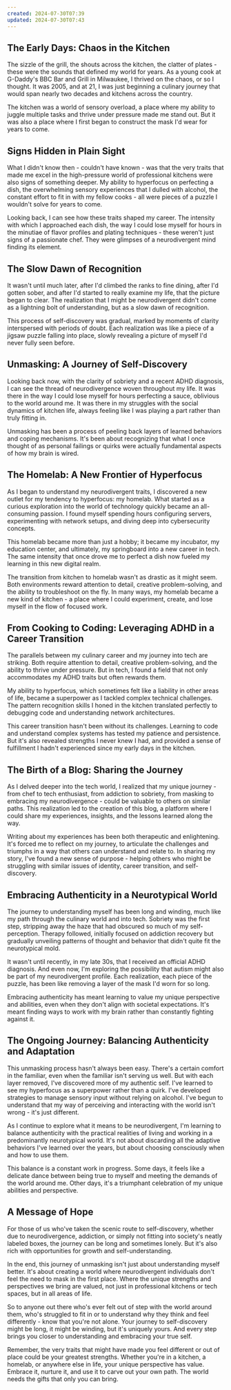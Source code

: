 ```yaml
---
created: 2024-07-30T07:39
updated: 2024-07-30T07:43
---
```


## The Early Days: Chaos in the Kitchen

The sizzle of the grill, the shouts across the kitchen, the clatter of plates - these were the sounds that defined my world for years. As a young cook at G-Daddy's BBC Bar and Grill in Milwaukee, I thrived on the chaos, or so I thought. It was 2005, and at 21, I was just beginning a culinary journey that would span nearly two decades and kitchens across the country.

The kitchen was a world of sensory overload, a place where my ability to juggle multiple tasks and thrive under pressure made me stand out. But it was also a place where I first began to construct the mask I'd wear for years to come.

## Signs Hidden in Plain Sight

What I didn't know then - couldn't have known - was that the very traits that made me excel in the high-pressure world of professional kitchens were also signs of something deeper. My ability to hyperfocus on perfecting a dish, the overwhelming sensory experiences that I dulled with alcohol, the constant effort to fit in with my fellow cooks - all were pieces of a puzzle I wouldn't solve for years to come.

Looking back, I can see how these traits shaped my career. The intensity with which I approached each dish, the way I could lose myself for hours in the minutiae of flavor profiles and plating techniques - these weren't just signs of a passionate chef. They were glimpses of a neurodivergent mind finding its element.

## The Slow Dawn of Recognition

It wasn't until much later, after I'd climbed the ranks to fine dining, after I'd gotten sober, and after I'd started to really examine my life, that the picture began to clear. The realization that I might be neurodivergent didn't come as a lightning bolt of understanding, but as a slow dawn of recognition.

This process of self-discovery was gradual, marked by moments of clarity interspersed with periods of doubt. Each realization was like a piece of a jigsaw puzzle falling into place, slowly revealing a picture of myself I'd never fully seen before.

## Unmasking: A Journey of Self-Discovery

Looking back now, with the clarity of sobriety and a recent ADHD diagnosis, I can see the thread of neurodivergence woven throughout my life. It was there in the way I could lose myself for hours perfecting a sauce, oblivious to the world around me. It was there in my struggles with the social dynamics of kitchen life, always feeling like I was playing a part rather than truly fitting in.

Unmasking has been a process of peeling back layers of learned behaviors and coping mechanisms. It's been about recognizing that what I once thought of as personal failings or quirks were actually fundamental aspects of how my brain is wired.

## The Homelab: A New Frontier of Hyperfocus

As I began to understand my neurodivergent traits, I discovered a new outlet for my tendency to hyperfocus: my homelab. What started as a curious exploration into the world of technology quickly became an all-consuming passion. I found myself spending hours configuring servers, experimenting with network setups, and diving deep into cybersecurity concepts.

This homelab became more than just a hobby; it became my incubator, my education center, and ultimately, my springboard into a new career in tech. The same intensity that once drove me to perfect a dish now fueled my learning in this new digital realm.

The transition from kitchen to homelab wasn't as drastic as it might seem. Both environments reward attention to detail, creative problem-solving, and the ability to troubleshoot on the fly. In many ways, my homelab became a new kind of kitchen - a place where I could experiment, create, and lose myself in the flow of focused work.

## From Cooking to Coding: Leveraging ADHD in a Career Transition

The parallels between my culinary career and my journey into tech are striking. Both require attention to detail, creative problem-solving, and the ability to thrive under pressure. But in tech, I found a field that not only accommodates my ADHD traits but often rewards them.

My ability to hyperfocus, which sometimes felt like a liability in other areas of life, became a superpower as I tackled complex technical challenges. The pattern recognition skills I honed in the kitchen translated perfectly to debugging code and understanding network architectures.

This career transition hasn't been without its challenges. Learning to code and understand complex systems has tested my patience and persistence. But it's also revealed strengths I never knew I had, and provided a sense of fulfillment I hadn't experienced since my early days in the kitchen.

## The Birth of a Blog: Sharing the Journey

As I delved deeper into the tech world, I realized that my unique journey - from chef to tech enthusiast, from addiction to sobriety, from masking to embracing my neurodivergence - could be valuable to others on similar paths. This realization led to the creation of this blog, a platform where I could share my experiences, insights, and the lessons learned along the way.

Writing about my experiences has been both therapeutic and enlightening. It's forced me to reflect on my journey, to articulate the challenges and triumphs in a way that others can understand and relate to. In sharing my story, I've found a new sense of purpose - helping others who might be struggling with similar issues of identity, career transition, and self-discovery.

## Embracing Authenticity in a Neurotypical World

The journey to understanding myself has been long and winding, much like my path through the culinary world and into tech. Sobriety was the first step, stripping away the haze that had obscured so much of my self-perception. Therapy followed, initially focused on addiction recovery but gradually unveiling patterns of thought and behavior that didn't quite fit the neurotypical mold.

It wasn't until recently, in my late 30s, that I received an official ADHD diagnosis. And even now, I'm exploring the possibility that autism might also be part of my neurodivergent profile. Each realization, each piece of the puzzle, has been like removing a layer of the mask I'd worn for so long.

Embracing authenticity has meant learning to value my unique perspective and abilities, even when they don't align with societal expectations. It's meant finding ways to work with my brain rather than constantly fighting against it.

## The Ongoing Journey: Balancing Authenticity and Adaptation

This unmasking process hasn't always been easy. There's a certain comfort in the familiar, even when the familiar isn't serving us well. But with each layer removed, I've discovered more of my authentic self. I've learned to see my hyperfocus as a superpower rather than a quirk. I've developed strategies to manage sensory input without relying on alcohol. I've begun to understand that my way of perceiving and interacting with the world isn't wrong - it's just different.

As I continue to explore what it means to be neurodivergent, I'm learning to balance authenticity with the practical realities of living and working in a predominantly neurotypical world. It's not about discarding all the adaptive behaviors I've learned over the years, but about choosing consciously when and how to use them.

This balance is a constant work in progress. Some days, it feels like a delicate dance between being true to myself and meeting the demands of the world around me. Other days, it's a triumphant celebration of my unique abilities and perspective.

## A Message of Hope

For those of us who've taken the scenic route to self-discovery, whether due to neurodivergence, addiction, or simply not fitting into society's neatly labeled boxes, the journey can be long and sometimes lonely. But it's also rich with opportunities for growth and self-understanding.

In the end, this journey of unmasking isn't just about understanding myself better. It's about creating a world where neurodivergent individuals don't feel the need to mask in the first place. Where the unique strengths and perspectives we bring are valued, not just in professional kitchens or tech spaces, but in all areas of life.

So to anyone out there who's ever felt out of step with the world around them, who's struggled to fit in or to understand why they think and feel differently - know that you're not alone. Your journey to self-discovery might be long, it might be winding, but it's uniquely yours. And every step brings you closer to understanding and embracing your true self.

Remember, the very traits that might have made you feel different or out of place could be your greatest strengths. Whether you're in a kitchen, a homelab, or anywhere else in life, your unique perspective has value. Embrace it, nurture it, and use it to carve out your own path. The world needs the gifts that only you can bring.